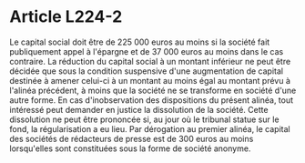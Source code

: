 # Article L224-2

Le capital social doit être de 225 000 euros au moins si la société fait publiquement appel à l'épargne et de 37 000 euros au moins dans le cas contraire.   La réduction du capital social à un montant inférieur ne peut être décidée que sous la condition suspensive d'une augmentation de capital destinée à amener celui-ci à un montant au moins égal au montant prévu à l'alinéa précédent, à moins que la société ne se transforme en société d'une autre forme. En cas d'inobservation des dispositions du présent alinéa, tout intéressé peut demander en justice la dissolution de la société. Cette dissolution ne peut être prononcée si, au jour où le tribunal statue sur le fond, la régularisation a eu lieu.   Par dérogation au premier alinéa, le capital des sociétés de rédacteurs de presse est de 300 euros au moins lorsqu'elles sont constituées sous la forme de société anonyme.